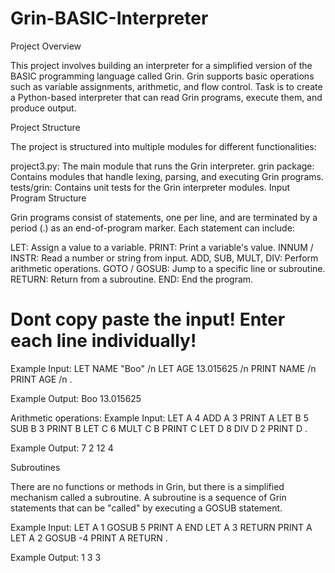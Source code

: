 # Grin-BASIC-Interpreter

Project Overview

This project involves building an interpreter for a simplified version of the BASIC programming language called Grin. Grin supports basic operations such as variable assignments, arithmetic, and flow control. Task is to create a Python-based interpreter that can read Grin programs, execute them, and produce output.

Project Structure

The project is structured into multiple modules for different functionalities:

project3.py: The main module that runs the Grin interpreter.
grin package: Contains modules that handle lexing, parsing, and executing Grin programs.
tests/grin: Contains unit tests for the Grin interpreter modules.
Input Program Structure

Grin programs consist of statements, one per line, and are terminated by a period (.) as an end-of-program marker. Each statement can include:

LET: Assign a value to a variable.
PRINT: Print a variable's value.
INNUM / INSTR: Read a number or string from input.
ADD, SUB, MULT, DIV: Perform arithmetic operations.
GOTO / GOSUB: Jump to a specific line or subroutine.
RETURN: Return from a subroutine.
END: End the program.

# Dont copy paste the input! Enter each line individually!
Example Input:
LET NAME "Boo" /n
LET AGE 13.015625 /n
PRINT NAME /n
PRINT AGE /n
.

Example Output:
Boo
13.015625

Arithmetic operations:
Example Input:
LET A 4
ADD A 3
PRINT A
LET B 5
SUB B 3
PRINT B
LET C 6
MULT C B
PRINT C
LET D 8
DIV D 2
PRINT D
.

Example Output:
7
2
12
4

Subroutines

There are no functions or methods in Grin, but there is a simplified mechanism called a subroutine. A subroutine is a sequence of Grin statements that can be "called" by executing a GOSUB statement.

Example Input:
LET A 1
GOSUB 5
PRINT A
END
LET A 3
RETURN
PRINT A
LET A 2
GOSUB -4
PRINT A
RETURN
.

Example Output:
1
3
3




